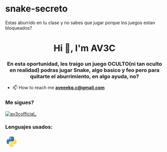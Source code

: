 # snake-secreto
Estas aburrido en tu clase y no sabes que jugar porque los juegos estan bloqueados?

<h1 align="center">Hi 👋, I'm AV3C</h1>
<h3 align="center">En esta oportunidad, les traigo un juego OCULTO(ni tan oculto en realidad)
podras jugar Snake, algo basico y feo pero para quitarte el aburrimiento, en algo ayuda, no?</h3>

- 📫 How to reach me **aveeekq.c@gmail.com**

<h3 align="left">Me sigues?</h3>
<p align="left">
<a href="https://instagram.com/av3cofficial_" target="blank"><img align="center" src="https://raw.githubusercontent.com/rahuldkjain/github-profile-readme-generator/master/src/images/icons/Social/instagram.svg" alt="av3cofficial_" height="30" width="40" /></a>
</p>

<h3 align="left">Lenguajes usados:</h3>
<p align="left"> <a href="https://www.python.org" target="_blank" rel="noreferrer"> <img src="https://raw.githubusercontent.com/devicons/devicon/master/icons/python/python-original.svg" alt="python" width="40" height="40"/> </a> </p>


